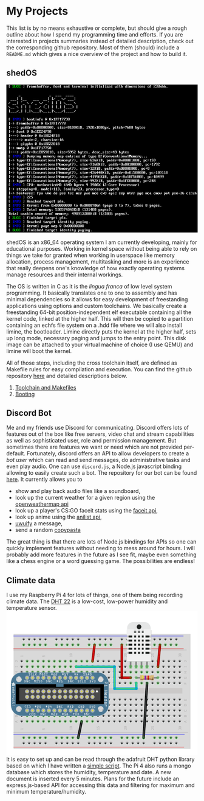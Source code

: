 # My Projects

This list is by no means exhaustive or complete, but should give a rough
outline about how I spend my programming time and efforts. If you are interested
in projects summaries instead of detailed description, check out the corresponding github
repository. Most of them (should) include a `README.md` which gives a nice overview
of the project and how to build it.

## shedOS
![](../res/shedOS.jpg "shedOS")

shedOS is an x86_64 operating system I am currently developing, mainly for educational purposes.
Working in kernel space without being able to rely on things we take for granted when working in userspace
like memory allocation, process management, multitasking and more is an experience that really deepens
one's knowledge of how exactly operating systems manage resources and their internal workings.

The OS is written in C as it is the *lingua franca* of low level system programming. It basically translates
one to one to assembly and has minimal dependencies so it allows for easy development of freestanding
applications using options and custom toolchains. We basically create a freestanding 64-bit position-independent
elf executable containing all the kernel code, linked at the higher half. This will then
be copied to a partition containing an echfs file system on a .hdd file where we will also install limine, the
bootloader. Limine directly puts the kernel at the higher half, sets up long mode, necessary paging and jumps
to the entry point. This disk image can be attached to your virtual machine of choice (I use QEMU) and limine
will boot the kernel.

All of those steps, including the cross toolchain itself, are defined as Makefile rules for easy compilation
and execution. You can find the github repository [here](https://github.com/Baseng0815/shedOS) and detailed
descriptions below.

1. [Toolchain and Makefiles](shedOS_toolchain.html)
2. [Booting](shedOS_booting.html)

## Discord Bot

Me and my friends use Discord for communicating. Discord offers lots of features out of the box like free servers,
video chat and stream capabilities as well as sophisticated user, role and permission management. But sometimes
there are features we want or need which are not provided per-default. Fortunately, discord offers an API to allow
developers to create a *bot user* which can read and send messages, do administrative tasks and even play audio.
One can use `discord.js`, a Node.js javascript binding allowing to easily create such a bot. The repository for our
bot can be found [here](https://github.com/Baseng0815/HelmtraegerBot). It currently allows you to

- show and play back audio files like a soundboard,
- look up the current weather for a given region using the [openweathermap api](https://openweathermap.org/api)
- look up a player's CS:GO faceit stats using the [faceit api](https://developers.faceit.com/),
- look up anime using the [anilist api](https://anilist.gitbook.io/anilist-apiv2-docs/),
- [uwuify](https://www.urbandictionary.com/define.php?term=uwuify) a message,
- send a random [copypasta](https://www.urbandictionary.com/define.php?term=copypasta)

The great thing is that there are lots of Node.js bindings for APIs so one can quickly implement features without
needing to mess around for hours. I will probably add more features in the future as I see fit, maybe even something
like a chess engine or a word guessing game. The possibilities are endless!

## Climate data

I use my Raspberry Pi 4 for lots of things, one of them being recording climate data. The [DHT 22](https://www.adafruit.com/product/385)
is a low-cost, low-power humidity and temperature sensor.
![](../res/dht22_wiring.gif "DHT22 wiring")
It is easy to set up and can be read through the adafruit DHT python library based on
which I have written a [simple script](https://github.com/Baseng0815/Climate).
The Pi 4 also runs a mongo database which stores the humidity, temperature and date.
A new document is inserted every 5 minutes.  Plans for the future include an express.js-based
API for accessing this data and filtering for maximum and minimum temperature/humidity.
